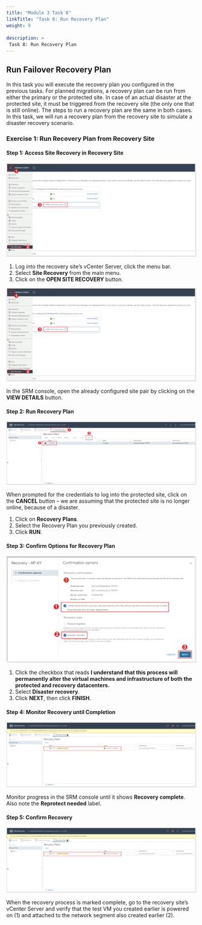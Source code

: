 ```yaml
---
title: "Module 3 Task 8"
linkTitle: "Task 8: Run Recovery Plan"
weight: 9

description: >
 Task 8: Run Recovery Plan
---
```


## **Run Failover Recovery Plan**

In this task you will execute the recovery plan you configured in the previous tasks. For planned migrations, a recovery plan can be run from either the primary or the protected site. In case of an actual disaster at the protected site, it must be triggered from the recovery site (the only one that is still online). The steps to run a recovery plan are the same in both cases. In this task, we will run a recovery plan from the recovery site to simulate a disaster recovery scenario.

### **Exercise 1: Run Recovery Plan from Recovery Site**

#### Step 1: Access Site Recovery in Recovery Site

![](Mod3Task8Pic1.png)

1. Log into the recovery site’s vCenter Server, click the menu bar.
2. Select **Site Recovery** from the main menu.
3. Click on the **OPEN SITE RECOVERY** button.

![](Mod3Task8Pic1.png)

In the SRM console, open the already configured site pair by clicking on the **VIEW DETAILS** button.

#### Step 2: Run Recovery Plan

![](Mod3Task8Pic3.png)

When prompted for the credentials to log into the protected site, click on the **CANCEL** button – we are assuming that the protected site is no longer online, because of a disaster.

1. Click on **Recovery Plans**.
2. Select the Recovery Plan you previously created.
3. Click **RUN**.

#### Step 3: Confirm Options for Recovery Plan

![](Mod3Task8Pic4.png)

1. Click the checkbox that reads **I understand that this process will permanently alter the virtual machines and infrastructure of both the protected and recovery datacenters.**
2. Select **Disaster recovery**.
3. Click **NEXT**, then click **FINISH**.

#### Step 4: Monitor Recovery until Completion

![](Mod3Task8Pic5.png)

Monitor progress in the SRM console until it shows **Recovery complete**. Also note the **Reprotect needed** label.

#### Step 5: Confirm Recovery

![](Mod3Task8Pic5.png)

When the recovery process is marked complete, go to the recovery site’s vCenter Server and verify that the test VM you created earlier is powered on (1) and attached to the network segment also created earlier (2).
